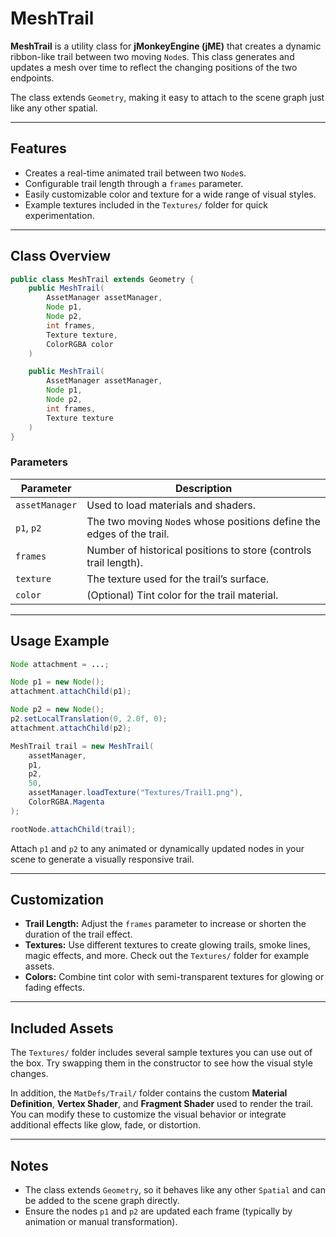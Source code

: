 # MeshTrail

**MeshTrail** is a utility class for **jMonkeyEngine (jME)** that creates a dynamic ribbon-like trail between two moving `Node`s. This class generates and updates a mesh over time to reflect the changing positions of the two endpoints.

The class extends `Geometry`, making it easy to attach to the scene graph just like any other spatial.

---

## Features

* Creates a real-time animated trail between two `Node`s.
* Configurable trail length through a `frames` parameter.
* Easily customizable color and texture for a wide range of visual styles.
* Example textures included in the `Textures/` folder for quick experimentation.

---

## Class Overview

```java
public class MeshTrail extends Geometry {
    public MeshTrail(
        AssetManager assetManager,
        Node p1,
        Node p2,
        int frames,
        Texture texture,
        ColorRGBA color
    )

    public MeshTrail(
        AssetManager assetManager,
        Node p1,
        Node p2,
        int frames,
        Texture texture
    )
}
```

### Parameters

| Parameter      | Description                                                                     |
| -------------- | ------------------------------------------------------------------------------- |
| `assetManager` | Used to load materials and shaders.                                             |
| `p1`, `p2`     | The two moving `Node`s whose positions define the edges of the trail.           |
| `frames`       | Number of historical positions to store (controls trail length).                |
| `texture`      | The texture used for the trail’s surface.                                       |
| `color`        | (Optional) Tint color for the trail material.                                   |

---

## Usage Example

```java
Node attachment = ...;

Node p1 = new Node();
attachment.attachChild(p1);

Node p2 = new Node();
p2.setLocalTranslation(0, 2.0f, 0);
attachment.attachChild(p2);

MeshTrail trail = new MeshTrail(
    assetManager,
    p1,
    p2,
    50,
    assetManager.loadTexture("Textures/Trail1.png"),
    ColorRGBA.Magenta
);

rootNode.attachChild(trail);
```

Attach `p1` and `p2` to any animated or dynamically updated nodes in your scene to generate a visually responsive trail.

---

## Customization

* **Trail Length:** Adjust the `frames` parameter to increase or shorten the duration of the trail effect.
* **Textures:** Use different textures to create glowing trails, smoke lines, magic effects, and more. Check out the `Textures/` folder for example assets.
* **Colors:** Combine tint color with semi-transparent textures for glowing or fading effects.

---

## Included Assets

The `Textures/` folder includes several sample textures you can use out of the box. Try swapping them in the constructor to see how the visual style changes.

In addition, the `MatDefs/Trail/` folder contains the custom **Material Definition**, **Vertex Shader**, and **Fragment Shader** used to render the trail. You can modify these to customize the visual behavior or integrate additional effects like glow, fade, or distortion.

---

## Notes

* The class extends `Geometry`, so it behaves like any other `Spatial` and can be added to the scene graph directly.
* Ensure the nodes `p1` and `p2` are updated each frame (typically by animation or manual transformation).
